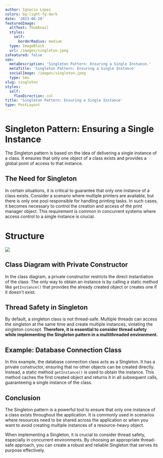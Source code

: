 ```yaml
---
author: Ignacio Lopez
colors: bg-light-fg-dark
date: '2023-06-28'
featuredImage:
  altText: Thumbnail
  styles:
    self:
      borderRadius: medium
  type: ImageBlock
  url: /images/singleton.jpeg
isFeatured: false
seo:
  metaDescription: 'Singleton Pattern: Ensuring a Single Instance.'
  metaTitle: 'Singleton Pattern: Ensuring a Single Instance'
  socialImage: /images/singleton.jpeg
  type: Seo
slug: singleton
styles:
  self:
    flexDirection: col
title: 'Singleton Pattern: Ensuring a Single Instance'
type: PostLayout
---
```


# Singleton Pattern: Ensuring a Single Instance

The Singleton pattern is based on the idea of delivering a single instance of a class. It ensures that only one object of a class exists and provides a global point of access to that instance.

## The Need for Singleton

In certain situations, it is critical to guarantee that only one instance of a class exists. Consider a scenario where multiple printers are available, but there is only one pool responsible for handling printing tasks. In such cases, it becomes necessary to control the creation and access of the print manager object. This requirement is common in concurrent systems where access control to a single instance is crucial.
# Structure
![](./images/singleton-structure.png)


## Class Diagram with Private Constructor

In the class diagram, a private constructor restricts the direct instantiation of the class. The only way to obtain an instance is by calling a static method like `getInstance()` that provides the already created object or creates one if it doesn't exist.

## Thread Safety in Singleton

By default, a singleton class is not thread-safe. Multiple threads can access the singleton at the same time and create multiple instances, violating the singleton concept. **Therefore, it is essential to consider thread safety while implementing the Singleton pattern in a multithreaded environment.**

##  Example:  Database Connection Class

In this example, the database connection class acts as a Singleton. It has a private constructor, ensuring that no other objects can be created directly. Instead, a static method `getInstance()` is used to obtain the instance. This method caches the first created object and returns it in all subsequent calls, guaranteeing a single instance of the class.


## Conclusion

The Singleton pattern is a powerful tool to ensure that only one instance of a class exists throughout the application. It is commonly used in scenarios where resources need to be shared across the application or when you want to avoid creating multiple instances of a resource-heavy object.

When implementing a Singleton, it is crucial to consider thread safety, especially in concurrent environments. By choosing an appropriate thread-safe approach, you can create a robust and reliable Singleton that serves its purpose effectively.